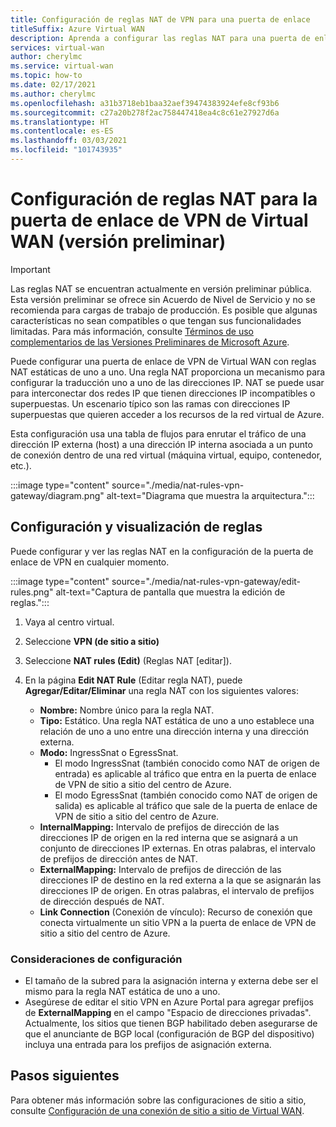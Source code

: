 ```yaml
---
title: Configuración de reglas NAT de VPN para una puerta de enlace
titleSuffix: Azure Virtual WAN
description: Aprenda a configurar las reglas NAT para una puerta de enlace de VPN VWAN
services: virtual-wan
author: cherylmc
ms.service: virtual-wan
ms.topic: how-to
ms.date: 02/17/2021
ms.author: cherylmc
ms.openlocfilehash: a31b3718eb1baa32aef39474383924efe8cf93b6
ms.sourcegitcommit: c27a20b278f2ac758447418ea4c8c61e27927d6a
ms.translationtype: HT
ms.contentlocale: es-ES
ms.lasthandoff: 03/03/2021
ms.locfileid: "101743935"
---
```

# <a name="configure-nat-rules-for-your-virtual-wan-vpn-gateway---preview"></a>Configuración de reglas NAT para la puerta de enlace de VPN de Virtual WAN (versión preliminar)

> [!IMPORTANT]
> Las reglas NAT se encuentran actualmente en versión preliminar pública.
> Esta versión preliminar se ofrece sin Acuerdo de Nivel de Servicio y no se recomienda para cargas de trabajo de producción. Es posible que algunas características no sean compatibles o que tengan sus funcionalidades limitadas.
> Para más información, consulte [Términos de uso complementarios de las Versiones Preliminares de Microsoft Azure](https://azure.microsoft.com/support/legal/preview-supplemental-terms/).

Puede configurar una puerta de enlace de VPN de Virtual WAN con reglas NAT estáticas de uno a uno. Una regla NAT proporciona un mecanismo para configurar la traducción uno a uno de las direcciones IP. NAT se puede usar para interconectar dos redes IP que tienen direcciones IP incompatibles o superpuestas. Un escenario típico son las ramas con direcciones IP superpuestas que quieren acceder a los recursos de la red virtual de Azure.

Esta configuración usa una tabla de flujos para enrutar el tráfico de una dirección IP externa (host) a una dirección IP interna asociada a un punto de conexión dentro de una red virtual (máquina virtual, equipo, contenedor, etc.).

   :::image type="content" source="./media/nat-rules-vpn-gateway/diagram.png" alt-text="Diagrama que muestra la arquitectura.":::

## <a name="configure-and-view-rules"></a><a name="view"></a>Configuración y visualización de reglas

Puede configurar y ver las reglas NAT en la configuración de la puerta de enlace de VPN en cualquier momento.

   :::image type="content" source="./media/nat-rules-vpn-gateway/edit-rules.png" alt-text="Captura de pantalla que muestra la edición de reglas.":::

1. Vaya al centro virtual.
1. Seleccione **VPN (de sitio a sitio)**
1. Seleccione **NAT rules (Edit)** (Reglas NAT [editar]).
1. En la página **Edit NAT Rule** (Editar regla NAT), puede **Agregar/Editar/Eliminar** una regla NAT con los siguientes valores:

   * **Nombre:** Nombre único para la regla NAT.
   * **Tipo:** Estático. Una regla NAT estática de uno a uno establece una relación de uno a uno entre una dirección interna y una dirección externa.
   * **Modo:** IngressSnat o EgressSnat.  
      * El modo IngressSnat (también conocido como NAT de origen de entrada) es aplicable al tráfico que entra en la puerta de enlace de VPN de sitio a sitio del centro de Azure.
      * El modo EgressSnat (también conocido como NAT de origen de salida) es aplicable al tráfico que sale de la puerta de enlace de VPN de sitio a sitio del centro de Azure.
   * **InternalMapping:** Intervalo de prefijos de dirección de las direcciones IP de origen en la red interna que se asignará a un conjunto de direcciones IP externas. En otras palabras, el intervalo de prefijos de dirección antes de NAT.
   * **ExternalMapping:** Intervalo de prefijos de dirección de las direcciones IP de destino en la red externa a la que se asignarán las direcciones IP de origen. En otras palabras, el intervalo de prefijos de dirección después de NAT.
   * **Link Connection** (Conexión de vínculo): Recurso de conexión que conecta virtualmente un sitio VPN a la puerta de enlace de VPN de sitio a sitio del centro de Azure.

### <a name="configuration-considerations"></a>Consideraciones de configuración

* El tamaño de la subred para la asignación interna y externa debe ser el mismo para la regla NAT estática de uno a uno.
* Asegúrese de editar el sitio VPN en Azure Portal para agregar prefijos de **ExternalMapping** en el campo "Espacio de direcciones privadas". Actualmente, los sitios que tienen BGP habilitado deben asegurarse de que el anunciante de BGP local (configuración de BGP del dispositivo) incluya una entrada para los prefijos de asignación externa.

## <a name="next-steps"></a>Pasos siguientes

Para obtener más información sobre las configuraciones de sitio a sitio, consulte [Configuración de una conexión de sitio a sitio de Virtual WAN](virtual-wan-site-to-site-portal.md).
